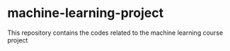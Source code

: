 # machine-learning-project
This repository contains the codes related to the machine learning course project
